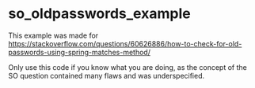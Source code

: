 # so_oldpasswords_example

This example was made for https://stackoverflow.com/questions/60626886/how-to-check-for-old-passwords-using-spring-matches-method/

Only use this code if you know what you are doing, as the concept of the SO question contained many flaws and was underspecified.
